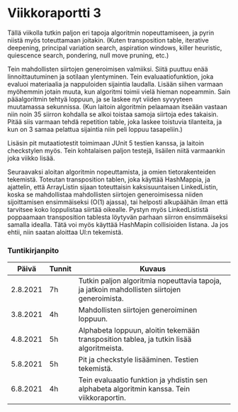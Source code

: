 # Viikkoraportti 3

Tällä viikolla tutkin paljon eri tapoja algoritmin nopeuttamiseen, ja pyrin niistä myös toteuttamaan joitakin. (Kuten transposition table, iterative deepening, principal variation search, aspiration windows, killer heuristic, quiescence search, pondering, null move pruning, etc.)

Tein mahdollisten siirtojen generoimisen valmiiksi. Siitä puuttuu enää linnoittautuminen ja sotilaan ylentyminen. Tein evaluaatiofunktion, joka evaluoi materiaalia ja nappuloiden sijaintia laudalla. Lisään siihen varmaan myöhemmin jotain muuta, kun algoritmi toimii vielä hieman nopeammin. Sain pääalgoritmin tehtyä loppuun, ja se laskee nyt viiden syvyyteen muutamassa sekunnissa. (Kun laitoin algoritmin pelaamaan itseään vastaan niin noin 35 siirron kohdalla se alkoi toistaa samoja siirtoja edes takaisin. Pitää siis varmaan tehdä repetition table, joka laskee toistuvia tilanteita, ja kun on 3 samaa pelattua sijaintia niin peli loppuu tasapeliin.)

Lisäsin pit mutaatiotestit toimimaan JUnit 5 testien kanssa, ja laitoin checkstylen myös. Tein kohtalaisen paljon testejä, lisäilen niitä varmaankin joka viikko lisää.

Seuraavaksi aloitan algoritmin nopeuttamista, ja omien tietorakenteiden tekemistä. Toteutan transposition tablen, joka käyttää HashMappia, ja ajattelin, että ArrayListin sijaan toteuttaisin kaksisuuntaisen LinkedListin, koska se mahdollistaa mahdollisten siirtojen generoimisessa niiden sijoittamisen ensimmäiseksi (O(1) ajassa), tai helposti alkupäähän ilman että tarvitsee koko loppulistaa siirtää oikealle. Pystyn myös LinkedLististä poppaamaan transposition tablesta löytyvän parhaan siirron ensimmäiseksi samalla idealla. Tätä voi myös käyttää HashMapin collisioiden listana. Ja jos ehtii, niin saatan aloittaa UI:n tekemistä.

### Tuntikirjanpito
Päivä | Tunnit | Kuvaus
----- | ------ | ------
2.8.2021 | 7h | Tutkin paljon algoritmia nopeuttavia tapoja, ja jatkoin mahdollisten siirtojen generoimista.
3.8.2021 | 4h | Mahdollisten siirtojen generoiminen loppuun.
4.8.2021 | 5h | Alphabeta loppuun, aloitin tekemään transposition tablea, ja tutkin lisää algoritmeista.
5.8.2021 | 5h | Pit ja checkstyle lisääminen. Testien tekemistä.
6.8.2021 | 4h | Tein evaluaatio funktion ja yhdistin sen alphabeta algoritmin kanssa. Tein viikkoraportin.